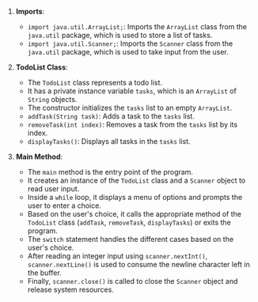1. **Imports**:
   - `import java.util.ArrayList;`: Imports the `ArrayList` class from the `java.util` package, which is used to store a list of tasks.
   - `import java.util.Scanner;`: Imports the `Scanner` class from the `java.util` package, which is used to take input from the user.

2. **TodoList Class**:
   - The `TodoList` class represents a todo list.
   - It has a private instance variable `tasks`, which is an `ArrayList` of `String` objects.
   - The constructor initializes the `tasks` list to an empty `ArrayList`.
   - `addTask(String task)`: Adds a task to the `tasks` list.
   - `removeTask(int index)`: Removes a task from the `tasks` list by its index.
   - `displayTasks()`: Displays all tasks in the `tasks` list.

3. **Main Method**:
   - The `main` method is the entry point of the program.
   - It creates an instance of the `TodoList` class and a `Scanner` object to read user input.
   - Inside a `while` loop, it displays a menu of options and prompts the user to enter a choice.
   - Based on the user's choice, it calls the appropriate method of the `TodoList` class (`addTask`, `removeTask`, `displayTasks`) or exits the program.
   - The `switch` statement handles the different cases based on the user's choice.
   - After reading an integer input using `scanner.nextInt()`, `scanner.nextLine()` is used to consume the newline character left in the buffer.
   - Finally, `scanner.close()` is called to close the `Scanner` object and release system resources.